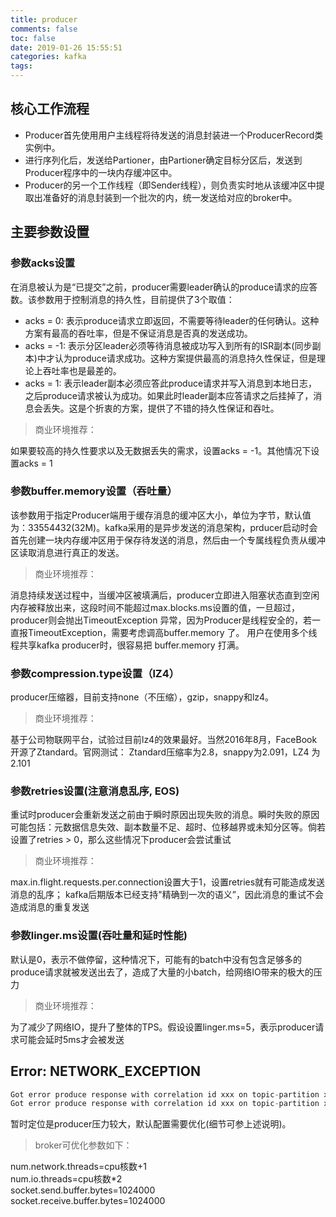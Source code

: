 ```yaml
---
title: producer
comments: false
toc: false
date: 2019-01-26 15:55:51
categories: kafka
tags:
---
```

## 核心工作流程

* Producer首先使用用户主线程将待发送的消息封装进一个ProducerRecord类实例中。  
* 进行序列化后，发送给Partioner，由Partioner确定目标分区后，发送到Producer程序中的一块内存缓冲区中。  
* Producer的另一个工作线程（即Sender线程），则负责实时地从该缓冲区中提取出准备好的消息封装到一个批次的内，统一发送给对应的broker中。

<!--more-->

## 主要参数设置

### 参数acks设置

在消息被认为是“已提交”之前，producer需要leader确认的produce请求的应答数。该参数用于控制消息的持久性，目前提供了3个取值：  

* acks = 0: 表示produce请求立即返回，不需要等待leader的任何确认。这种方案有最高的吞吐率，但是不保证消息是否真的发送成功。
* acks = -1: 表示分区leader必须等待消息被成功写入到所有的ISR副本(同步副本)中才认为produce请求成功。这种方案提供最高的消息持久性保证，但是理论上吞吐率也是最差的。
* acks = 1: 表示leader副本必须应答此produce请求并写入消息到本地日志，之后produce请求被认为成功。如果此时leader副本应答请求之后挂掉了，消息会丢失。这是个折衷的方案，提供了不错的持久性保证和吞吐。

> 商业环境推荐：  

如果要较高的持久性要求以及无数据丢失的需求，设置acks = -1。其他情况下设置acks = 1

### 参数buffer.memory设置（吞吐量）

该参数用于指定Producer端用于缓存消息的缓冲区大小，单位为字节，默认值为：33554432(32M)。kafka采用的是异步发送的消息架构，prducer启动时会首先创建一块内存缓冲区用于保存待发送的消息，然后由一个专属线程负责从缓冲区读取消息进行真正的发送。

> 商业环境推荐：  

消息持续发送过程中，当缓冲区被填满后，producer立即进入阻塞状态直到空闲内存被释放出来，这段时间不能超过max.blocks.ms设置的值，一旦超过，producer则会抛出TimeoutException 异常，因为Producer是线程安全的，若一直报TimeoutException，需要考虑调高buffer.memory 了。
用户在使用多个线程共享kafka producer时，很容易把 buffer.memory 打满。

### 参数compression.type设置（lZ4）

producer压缩器，目前支持none（不压缩），gzip，snappy和lz4。

> 商业环境推荐：  

基于公司物联网平台，试验过目前lz4的效果最好。当然2016年8月，FaceBook开源了Ztandard。官网测试： Ztandard压缩率为2.8，snappy为2.091，LZ4 为2.101

### 参数retries设置(注意消息乱序, EOS)

重试时producer会重新发送之前由于瞬时原因出现失败的消息。瞬时失败的原因可能包括：元数据信息失效、副本数量不足、超时、位移越界或未知分区等。倘若设置了retries > 0，那么这些情况下producer会尝试重试

> 商业环境推荐：  

max.in.flight.requests.per.connection设置大于1，设置retries就有可能造成发送消息的乱序；
kafka后期版本已经支持"精确到一次的语义”，因此消息的重试不会造成消息的重复发送

### 参数linger.ms设置(吞吐量和延时性能)

默认是0，表示不做停留，这种情况下，可能有的batch中没有包含足够多的produce请求就被发送出去了，造成了大量的小batch，给网络IO带来的极大的压力

> 商业环境推荐：  

为了减少了网络IO，提升了整体的TPS。假设设置linger.ms=5，表示producer请求可能会延时5ms才会被发送

## Error: NETWORK_EXCEPTION

``` java
Got error produce response with correlation id xxx on topic-partition xxxxx, retrying (9 attempts left). Error: NETWORK_EXCEPTION
Got error produce response with correlation id xxx on topic-partition xxxxx, retrying (9 attempts left). Error: REQUEST_TIMED_OUT

```

暂时定位是producer压力较大，默认配置需要优化(细节可参上述说明)。  
  
> broker可优化参数如下：  

num.network.threads=cpu核数+1  
num.io.threads=cpu核数*2  
socket.send.buffer.bytes=1024000  
socket.receive.buffer.bytes=1024000  
